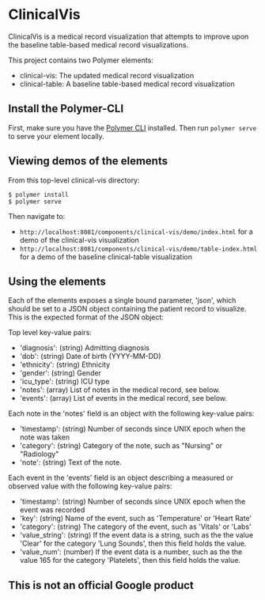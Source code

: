 # ClinicalVis

ClinicalVis is a medical record visualization that attempts to improve upon the
baseline table-based medical record visualizations.

This project contains two Polymer elements:
* clinical-vis: The updated medical record visualization
* clinical-table: A baseline table-based medical record visualization

## Install the Polymer-CLI

First, make sure you have the
[Polymer CLI](https://www.npmjs.com/package/polymer-cli) installed. Then run
`polymer serve` to serve your element locally.

## Viewing demos of the elements

From this top-level clinical-vis directory:
```
$ polymer install
$ polymer serve
```
Then navigate to:
* `http://localhost:8081/components/clinical-vis/demo/index.html` for a demo of
  the clinical-vis visualization
* `http://localhost:8081/components/clinical-vis/demo/table-index.html` for a
  demo of the baseline clinical-table visualization

## Using the elements

Each of the elements exposes a single bound parameter, 'json', which should be
set to a JSON object containing the patient record to visualize. This is the
expected format of the JSON object:

Top level key-value pairs:
* 'diagnosis': (string) Admitting diagnosis
* 'dob': (string) Date of birth (YYYY-MM-DD)
* 'ethnicity': (string) Ethnicity
* 'gender': (string) Gender
* 'icu_type': (string) ICU type
* 'notes': (array) List of notes in the medical record, see below.
* 'events': (array) List of events in the medical record, see below.

Each note in the 'notes' field is an object with the following key-value pairs:
* 'timestamp': (string) Number of seconds since UNIX epoch when the note was
  taken
* 'category': (string) Category of the note, such as "Nursing" or "Radiology"
* 'note': (string) Text of the note.

Each event in the 'events' field is an object describing a measured or observed
value with the following key-value pairs:
* 'timestamp': (string) Number of seconds since UNIX epoch when the event was
  recorded
* 'key': (string) Name of the event, such as 'Temperature' or 'Heart Rate'
* 'category': (string) The category of the event, such as 'Vitals' or 'Labs'
* 'value_string': (string) If the event data is a string, such as the the value
  'Clear' for the category 'Lung Sounds', then this field holds the value.
* 'value_num': (number) If the event data is a number, such as the the value
  165 for the category 'Platelets', then this field holds the value.

## This is not an official Google product
